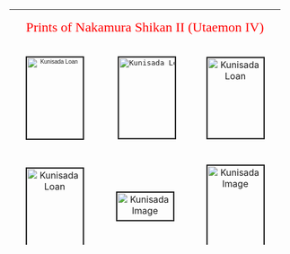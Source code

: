 <html>

<head>
<title>Kunisada</title>


</head>




<table border="0" cellspacing="10" width="451" height="420" cellpadding="10">
  <tr>
    <td colspan="3" height="30" width="443">
      <p align="center"><font color="#FF0000" face="Balthazar" size="5">Prints
      of Nakamura Shikan II (Utaemon IV)</font></td>
  </tr>
  <tr>
    <td height="114" width="145" align="center"><p align="center"><font face="Arial" size="1"><a href="KUN/kun228.htm"><img border="2" src="Kunisada_Loan_228_small1.jpg" alt="Kunisada Loan" width="100" height="145"></a>
      </font>
    </td>
    <td height="114" width="145" align="center">
      <pre>&nbsp;<a href="KUN/kun206.htm"><img border="2" src="Kunisada_Loan_206_small2.jpg" alt="Kunisada Loan " width="100" height="144"></a></pre>
    </td>
    <td height="114" width="145" align="center"><p align="center"><a href="KUN/kun273.htm"><img border="2" src="Kunisada_Loan_273_small1.jpg" alt="Kunisada Loan " width="100" height="143"></a>
    </td>
  </tr>
  <tr>
    <td height="180" width="145" align="center"><p align="center"><font face="Arial" size="1"><a href="thumb4.htm"><br>
      </a></font>
      <a href="KUN/kun311.htm"><img border="2" src="Kunisada_Loan_311_copy_small.jpg" alt="Kunisada Loan " width="100" height="145"></a>
    </td>
    <td height="180" width="145" align="center">
      <p align="center"><a href="KUN/kunp57.htm"><img border="2" src="P.57-1999_small2.jpg" alt="Kunisada Image" width="100" height="49"></a></td>
    <td height="180" width="145" align="center">
      <p align="center"><a href="KUN/kunp58.htm"><img border="2" src="P.58-1999_small1.jpg" alt="Kunisada Image" width="100" height="145"></a></td>
  </tr>
  <tr>
    <td height="180" width="145" align="center"><p align="center"><font face="Arial" size="1"><a href="KUN/kunp59.htm"><img border="2" src="P.59-1999_small.jpg" alt="Kunisada Image" width="100" height="135"></a></font></td>
    <td height="180" width="145" align="center">
      <p align="center"><a href="KUN/kunp70.htm"><img border="2" src="P.70-1999_small1.jpg" alt="Kunisada Image" width="100" height="141"></a></td>
    <td height="180" width="145" align="center">
      <p align="center"><a href="textS.htm"><img border="0" src="moreinfo.gif" alt="More Info" width="100" height="82"></a></td>
  </tr>
</table>

</body>
</html>
